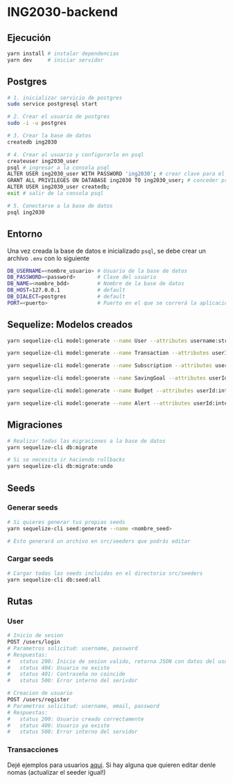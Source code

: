 # ING2030-backend

## Ejecución
```bash
yarn install # instalar dependencias
yarn dev     # iniciar servidor
```

## Postgres
```bash
# 1. inicializar servicio de postgres
sudo service postgresql start

# 2. Crear el usuario de postgres
sudo -i -u postgres

# 3. Crear la base de datos
createdb ing2030

# 4. Crear al usuario y configurarlo en psql
createuser ing2030_user
psql # ingresar a la consola psql
ALTER USER ing2030_user WITH PASSWORD 'ing2030'; # crear clave para el usuario
GRANT ALL PRIVILEGES ON DATABASE ing2030 TO ing2030_user; # conceder privilegios al usuario en la base de datos
ALTER USER ing2030_user createdb;
exit # salir de la consola psql

# 5. Conectarse a la base de datos
psql ing2030
```

## Entorno
Una vez creada la base de datos e inicializado ``psql``, se debe crear un archivo `.env` con lo siguiente

```bash
DB_USERNAME=<nombre_usuario> # Usuario de la base de datos
DB_PASSWORD=<password>       # Clave del usuario
DB_NAME=<nombre_bdd>         # Nombre de la base de datos
DB_HOST=127.0.0.1            # default
DB_DIALECT=postgres          # default
PORT=<puerto>                # Puerto en el que se correrá la aplicacion, de no indicar se toma 3000 como default
```

## Sequelize: Modelos creados
```bash
yarn sequelize-cli model:generate --name User --attributes username:string,email:string,password:string,profilePicture:string

yarn sequelize-cli model:generate --name Transaction --attributes userId:integer,amount:float,company:string,category:string,date:date,description:string,type:string

yarn sequelize-cli model:generate --name Subscription --attributes userId:integer,amount:float,company:string,category:string,billingCycle:string,nextBillingDate:date,isActive:boolean

yarn sequelize-cli model:generate --name SavingGoal --attributes userId:integer,title:string,targetAmount:float,currentAmount:float,period:string,deadline:date,isCompleted:boolean

yarn sequelize-cli model:generate --name Budget --attributes userId:integer,period:string,limitAmount:float,spentAmount:float

yarn sequelize-cli model:generate --name Alert --attributes userId:integer,message:string,date:date,type:string,isRead:boolean
```

## Migraciones
```bash
# Realizar todas las migraciones a la base de datos
yarn sequelize-cli db:migrate

# Si se necesita ir haciendo rollbacks
yarn sequelize-cli db:migrate:undo
```

## Seeds

### Generar seeds
```bash
# Si quieres generar tus propias seeds
yarn sequelize-cli seed:generate --name <nombre_seed>

# Esto generará un archivo en src/seeders que podrás editar
```

### Cargar seeds
```bash
# Cargar todas las seeds incluidas en el directorio src/seeders
yarn sequelize-cli db:seed:all
```

## Rutas

### User
```bash
# Inicio de sesion
POST /users/login
# Parametros solicitud: username, password
# Respuestas:
#   status 200: Inicio de sesion valido, retorna JSON con datos del usuario
#   status 404: Usuario no existe
#   status 401: Contraseña no coincide
#   status 500: Error interno del serivdor

# Creacion de usuario
POST /users/register
# Parametros solicitud: username, email, password
# Respuestas:
#   status 200: Usuario creado correctamente
#   status 409: Usuario ya existe
#   status 500: Error interno del servidor

```

### Transacciones

Dejé ejemplos para usuarios [aqui](https://docs.google.com/spreadsheets/d/1LHrW5rWxMevVtGhdjNU56j_tk_wCzszYP5w2Beg-q0s/edit?usp=sharing). Si hay alguna que quieren editar denle nomas (actualizar el seeder igual!)
